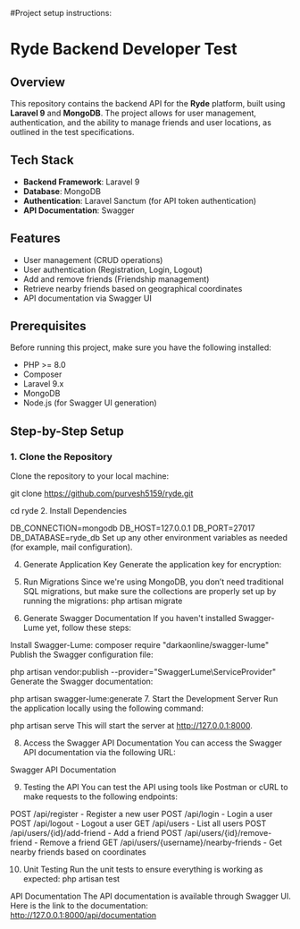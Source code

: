 #Project setup instructions:

# Ryde Backend Developer Test

## Overview

This repository contains the backend API for the **Ryde** platform, built using **Laravel 9** and **MongoDB**. The project allows for user management, authentication, and the ability to manage friends and user locations, as outlined in the test specifications.

## Tech Stack

- **Backend Framework**: Laravel 9
- **Database**: MongoDB
- **Authentication**: Laravel Sanctum (for API token authentication)
- **API Documentation**: Swagger

## Features

- User management (CRUD operations)
- User authentication (Registration, Login, Logout)
- Add and remove friends (Friendship management)
- Retrieve nearby friends based on geographical coordinates
- API documentation via Swagger UI

## Prerequisites

Before running this project, make sure you have the following installed:

- PHP >= 8.0
- Composer
- Laravel 9.x
- MongoDB
- Node.js (for Swagger UI generation)

## Step-by-Step Setup

### 1. Clone the Repository

Clone the repository to your local machine:

git clone https://github.com/purvesh5159/ryde.git

cd ryde
2. Install Dependencies

DB_CONNECTION=mongodb
DB_HOST=127.0.0.1
DB_PORT=27017
DB_DATABASE=ryde_db
Set up any other environment variables as needed (for example, mail configuration).

4. Generate Application Key
Generate the application key for encryption:

5. Run Migrations
Since we're using MongoDB, you don’t need traditional SQL migrations, but make sure the collections are properly set up by running the migrations:
php artisan migrate

6. Generate Swagger Documentation
If you haven't installed Swagger-Lume yet, follow these steps:

Install Swagger-Lume:
composer require "darkaonline/swagger-lume"
Publish the Swagger configuration file:

php artisan vendor:publish --provider="SwaggerLume\ServiceProvider"
Generate the Swagger documentation:

php artisan swagger-lume:generate
7. Start the Development Server
Run the application locally using the following command:

php artisan serve
This will start the server at http://127.0.0.1:8000.

8. Access the Swagger API Documentation
You can access the Swagger API documentation via the following URL:

Swagger API Documentation

9. Testing the API
You can test the API using tools like Postman or cURL to make requests to the following endpoints:

POST /api/register - Register a new user
POST /api/login - Login a user
POST /api/logout - Logout a user
GET /api/users - List all users
POST /api/users/{id}/add-friend - Add a friend
POST /api/users/{id}/remove-friend - Remove a friend
GET /api/users/{username}/nearby-friends - Get nearby friends based on coordinates

10. Unit Testing
Run the unit tests to ensure everything is working as expected:
php artisan test

API Documentation
The API documentation is available through Swagger UI. Here is the link to the documentation:
http://127.0.0.1:8000/api/documentation
